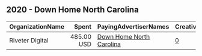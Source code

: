## 2020 - Down Home North Carolina 
|OrganizationName|Spent|PayingAdvertiserNames|CreativeUrls|Impressions|Genders|AgeBrackets|CountryCodes|BillingAddresses|CandidateBallotInformation|
|:---|---:|:---|:---|---:|:---|:---|:---|:---|:---|
|Riveter Digital|485.00 USD|[Down Home North Carolina](2020/Down_Home_North_Carolina.md)|[0](https://www.snap.com/political-ads/asset/969bb554426501c0b3ba305453a257ebf509bb9b198813c9096471624457a9e1?mediaType=jpeg)|135,110|||united states|US|NC Team Democracy|
